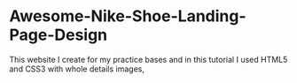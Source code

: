 # Awesome-Nike-Shoe-Landing-Page-Design
This website I create for my practice bases and in this tutorial I used HTML5 and CSS3 with whole details images,
